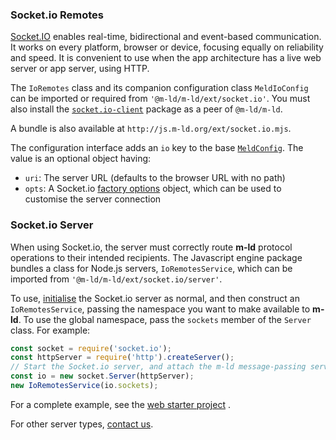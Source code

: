 ### Socket.io Remotes

[Socket.IO](https://socket.io/) enables real-time, bidirectional and event-based
communication. It works on every platform, browser or device, focusing equally
on reliability and speed. It is convenient to use when the app architecture has
a live web server or app server, using HTTP.

The `IoRemotes` class and its companion configuration class `MeldIoConfig`
can be imported or required from `'@m-ld/m-ld/ext/socket.io'`. You must also
install the [`socket.io-client`](https://www.npmjs.com/package/socket.io-client) package as a peer of `@m-ld/m-ld`.

A bundle is also available at `http://js.m-ld.org/ext/socket.io.mjs`.

The configuration interface adds an `io` key to the base
[`MeldConfig`](interfaces/meldconfig.html). The value is an optional object
having:

- `uri`: The server URL (defaults to the browser URL with no path)
- `opts`: A
  Socket.io [factory&nbsp;options](https://socket.io/docs/v4/client-initialization/#IO-factory-options)
  object, which can be used to customise the server connection

### Socket.io Server

When using Socket.io, the server must correctly route **m-ld** protocol
operations to their intended recipients. The Javascript engine package bundles a
class for Node.js servers,  `IoRemotesService`, which can be imported
from `'@m-ld/m-ld/ext/socket.io/server'`.

To use, [initialise](https://socket.io/docs/v4/server-initialization/) the
Socket.io server as normal, and then construct an `IoRemotesService`, passing
the namespace you want to make available to **m-ld**. To use the global
namespace, pass the `sockets` member of the `Server` class. For example:

```js
const socket = require('socket.io');
const httpServer = require('http').createServer();
// Start the Socket.io server, and attach the m-ld message-passing service
const io = new socket.Server(httpServer);
new IoRemotesService(io.sockets);
```

For a complete example, see
the [web starter project](https://github.com/m-ld/m-ld-web-starter/blob/main/index.js)
.

For other server types, [contact&nbsp;us](https://m-ld.org/hello/).